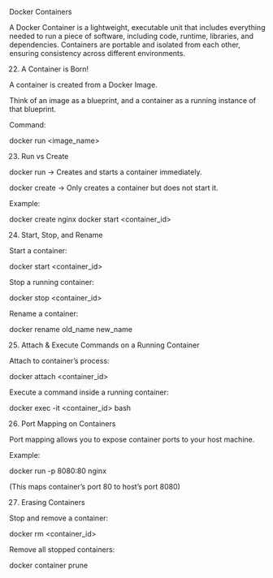 Docker Containers

A Docker Container is a lightweight, executable unit that includes everything needed to run a piece of software, including code, runtime, libraries, and dependencies. Containers are portable and isolated from each other, ensuring consistency across different environments.

22. A Container is Born!

A container is created from a Docker Image.

Think of an image as a blueprint, and a container as a running instance of that blueprint.

Command:

docker run <image_name>

23. Run vs Create

docker run → Creates and starts a container immediately.

docker create → Only creates a container but does not start it.

Example:

docker create nginx
docker start <container_id>

24. Start, Stop, and Rename

Start a container:

docker start <container_id>


Stop a running container:

docker stop <container_id>


Rename a container:

docker rename old_name new_name

25. Attach & Execute Commands on a Running Container

Attach to container’s process:

docker attach <container_id>


Execute a command inside a running container:

docker exec -it <container_id> bash

26. Port Mapping on Containers

Port mapping allows you to expose container ports to your host machine.

Example:

docker run -p 8080:80 nginx


(This maps container’s port 80 to host’s port 8080)

27. Erasing Containers

Stop and remove a container:

docker rm <container_id>


Remove all stopped containers:

docker container prune
